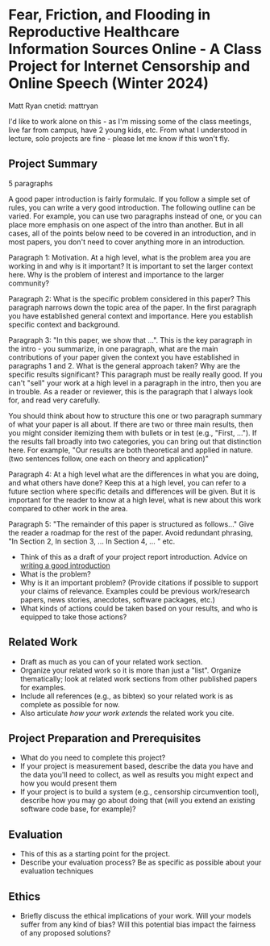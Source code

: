 # Fear, Friction, and Flooding in Reproductive Healthcare Information Sources Online - A Class Project for Internet Censorship and Online Speech (Winter 2024)

Matt Ryan cnetid: mattryan

I'd like to work alone on this - as I'm missing some of the class meetings, live far from campus, have 2 young kids, etc. From what I understood in lecture, solo projects are fine - please let me know if this won't fly. 

## Project Summary

5 paragraphs

A good paper introduction is fairly formulaic. If you follow a simple set of rules, you can write a very good introduction. The following outline can be varied. For example, you can use two paragraphs instead of one, or you can place more emphasis on one aspect of the intro than another. But in all cases, all of the points below need to be covered in an introduction, and in most papers, you don't need to cover anything more in an introduction.

Paragraph 1: Motivation. At a high level, what is the problem area you are working in and why is it important? It is important to set the larger context here. Why is the problem of interest and importance to the larger community?

Paragraph 2: What is the specific problem considered in this paper? This paragraph narrows down the topic area of the paper. In the first paragraph you have established general context and importance. Here you establish specific context and background.

Paragraph 3: "In this paper, we show that ...". This is the key paragraph in the intro - you summarize, in one paragraph, what are the main contributions of your paper given the context you have established in paragraphs 1 and 2. What is the general approach taken? Why are the specific results significant? This paragraph must be really really good. If you can't "sell" your work at a high level in a paragraph in the intro, then you are in trouble. As a reader or reviewer, this is the paragraph that I always look for, and read very carefully.

You should think about how to structure this one or two paragraph summary of what your paper is all about. If there are two or three main results, then you might consider itemizing them with bullets or in test (e.g., "First, ..."). If the results fall broadly into two categories, you can bring out that distinction here. For example, "Our results are both theoretical and applied in nature. (two sentences follow, one each on theory and application)"

Paragraph 4: At a high level what are the differences in what you are doing, and what others have done? Keep this at a high level, you can refer to a future section where specific details and differences will be given. But it is important for the reader to know at a high level, what is new about this work compared to other work in the area.

Paragraph 5: "The remainder of this paper is structured as follows..." Give the reader a roadmap for the rest of the paper. Avoid redundant phrasing, "In Section 2, In section 3, ... In Section 4, ... " etc.

-   Think of this as a draft of your project report introduction.
    Advice on [writing a good
    introduction](http://www-net.cs.umass.edu/kurose/writing/intro-style.html)
-   What is the problem?
-   Why is it an important problem? (Provide citations if possible to
    support your claims of relevance. Examples could be previous
    work/research papers, news stories, anecdotes, software packages,
    etc.)
-   What kinds of actions could be taken based on your results, and who
    is equipped to take those actions? 


## Related Work

-   Draft as much as you can of your related work section.
-   Organize your related work so it is more than just a "list". 
    Organize thematically; look at related work sections from other
    published papers for examples.
-   Include all references (e.g., as bibtex) so your related work is as
    complete as possible for now.
-   Also articulate *how your work extends* the related work you cite.

## Project Preparation and Prerequisites 

-   What do you need to complete this project?
-   If your project is measurement based, describe the data you have and
    the data you'll need to collect, as well as results you might expect
    and how you would present them
-   If your project is to build a system (e.g., censorship circumvention
    tool), describe how you may go about doing that (will you extend an
    existing software code base, for example)?

## Evaluation

-   This of this as a starting point for the project.
-   Describe your evaluation process? Be as specific as possible about
    your evaluation techniques

## Ethics

-   Briefly discuss the ethical implications of your work. Will your
    models suffer from any kind of bias? Will this potential bias impact
    the fairness of any proposed solutions?
